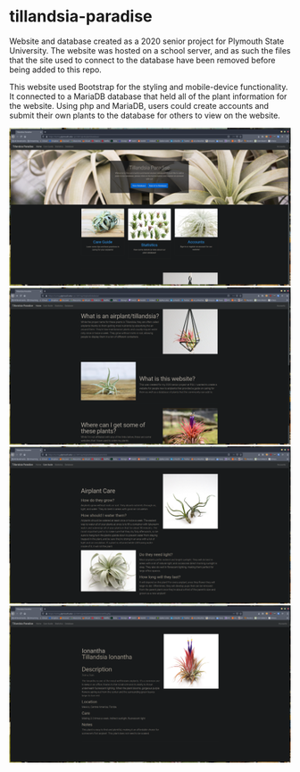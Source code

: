 # tillandsia-paradise

Website and database created as a 2020 senior project for Plymouth State University.
The website was hosted on a school server, and as such the files that the site used to connect to the database have been removed before being added to this repo.

This website used Bootstrap for the styling and mobile-device functionality. It connected to a MariaDB database that held all of the plant information for the website. Using php and MariaDB, users could create accounts and submit their own plants to the database for others to view on the website.

![front preview](images/previews/front-preview.png)
![info preview](images/previews/info-preview.png)
![care preview](images/previews/care-preview.png)
![plant preview](images/previews/plant-preview.png)